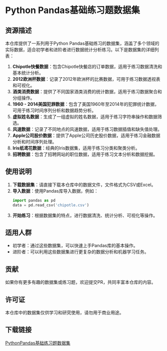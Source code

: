 # Python Pandas基础练习题数据集

## 资源描述

本仓库提供了一系列用于Python Pandas基础练习的数据集，涵盖了多个领域的实际数据，适合初学者和进阶者进行数据统计分析练习。以下是数据集的详细列表：

1. **Chipotle快餐数据**：包含Chipotle快餐店的订单数据，适用于练习数据清洗和基本统计分析。
2. **2012欧洲杯数据**：记录了2012年欧洲杯的比赛数据，可用于练习数据透视表和可视化。
3. **酒类消费数据**：提供了不同国家酒类消费的统计数据，适用于练习数据聚合和分组操作。
4. **1960 - 2014美国犯罪数据**：包含了美国1960年至2014年的犯罪统计数据，可用于练习时间序列分析和数据趋势分析。
5. **虚拟姓名数据**：生成了一组虚拟的姓名数据，适用于练习字符串操作和数据筛选。
6. **风速数据**：记录了不同地点的风速数据，适用于练习数据插值和缺失值处理。
7. **Apple公司股价数据**：提供了Apple公司历史股价数据，适用于练习金融数据分析和时间序列处理。
8. **Iris纸鸢花数据**：经典的Iris数据集，适用于练习分类和聚类分析。
9. **招聘数据**：包含了招聘网站的职位数据，适用于练习文本分析和数据挖掘。

## 使用说明

1. **下载数据集**：请直接下载本仓库中的数据文件，文件格式为CSV或Excel。
2. **导入数据**：使用Pandas库导入数据，例如：
   ```python
   import pandas as pd
   data = pd.read_csv('chipotle.csv')
   ```
3. **开始练习**：根据数据集的特点，进行数据清洗、统计分析、可视化等操作。

## 适用人群

- 初学者：通过这些数据集，可以快速上手Pandas库的基本操作。
- 进阶者：可以利用这些数据集进行更复杂的数据分析和机器学习任务。

## 贡献

如果你有更多有趣的数据集或练习题，欢迎提交PR，共同丰富本仓库的内容。

## 许可证

本仓库中的数据集仅供学习和研究使用，请勿用于商业用途。

## 下载链接

[PythonPandas基础练习题数据集](https://pan.quark.cn/s/37b6394d4fba)